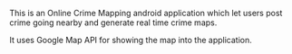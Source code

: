 This is an Online Crime Mapping android application which let users post crime going nearby and generate real time crime maps.

It uses Google Map API for showing the map into the application.


